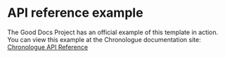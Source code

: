 # API reference example

The Good Docs Project has an official example of this template in action.
You can view this example at the Chronologue documentation site: [Chronologue API Reference](https://chronologue.dev/octavia/api/api-reference_chronologue)
